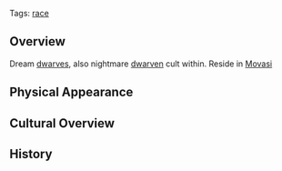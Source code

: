 Tags: [race](Races)

## Overview

Dream [dwarves](Dwarves), also nightmare [dwarven](Dwarves) cult within. Reside in [Movasi](Movasi)

## Physical Appearance



## Cultural Overview



## History


